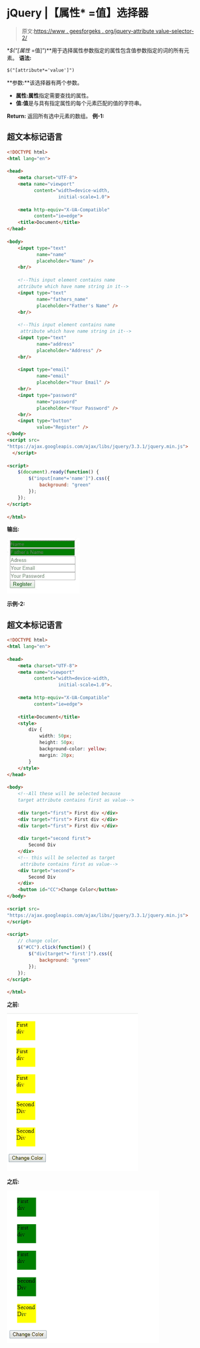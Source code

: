 # jQuery |【属性* =值】选择器

> 原文:[https://www . geesforgeks . org/jquery-attribute value-selector-2/](https://www.geeksforgeeks.org/jquery-attributevalue-selector-2/)

**$(“[属性* =值]”)**用于选择属性参数指定的属性包含值参数指定的词的所有元素。
**语法:**

```html
$("[attribute*='value']")
```

**参数:**该选择器有两个参数。

*   **属性:属性**指定需要查找的属性。
*   **值:值**是与具有指定属性的每个元素匹配的值的字符串。

**Return:** 返回所有选中元素的数组。
**例-1:**

## 超文本标记语言

```html
<!DOCTYPE html>
<html lang="en">

<head>
    <meta charset="UTF-8">
    <meta name="viewport"
          content="width=device-width,
                   initial-scale=1.0">

    <meta http-equiv="X-UA-Compatible"
          content="ie=edge">
    <title>Document</title>
</head>

<body>
    <input type="text"
           name="name"
           placeholder="Name" />
    <br/>

    <!--This input element contains name
    attribute which have name string in it-->
    <input type="text"
           name="fathers_name"
           placeholder="Father's Name" />
    <br/>

    <!--This input element contains name
     attribute which have name string in it-->
    <input type="text"
           name="address"
           placeholder="Address" />
    <br/>

    <input type="email"
           name="email"
           placeholder="Your Email" />
    <br/>
    <input type="password"
           name="password"
           placeholder="Your Password" />
    <br/>
    <input type="button"
           value="Register" />
</body>
<script src=
"https://ajax.googleapis.com/ajax/libs/jquery/3.3.1/jquery.min.js">
  </script>

<script>
    $(document).ready(function() {
        $("input[name*='name']").css({
            background: "green"
        });
    });
</script>

</html>
```

**输出:**

![](img/b11acd4ada854eb58b60a54c9a11e501.png)

**示例-2:**

## 超文本标记语言

```html
<!DOCTYPE html>
<html lang="en">

<head>
    <meta charset="UTF-8">
    <meta name="viewport"
          content="width=device-width,
                   initial-scale=1.0">.

    <meta http-equiv="X-UA-Compatible"
          content="ie=edge">

    <title>Document</title>
    <style>
        div {
            width: 50px;
            height: 50px;
            background-color: yellow;
            margin: 20px;
        }
    </style>
</head>

<body>
    <!--All these will be selected because
    target attribute contains first as value-->

    <div target="first"> First div </div>
    <div target="first"> First div </div>
    <div target="first"> First div </div>

    <div target="second first">
        Second Div
    </div>
    <!-- this will be selected as target
     attribute contains first as value-->
    <div target="second">
        Second Div
    </div>
    <button id="CC">Change Color</button>
</body>

<script src=
"https://ajax.googleapis.com/ajax/libs/jquery/3.3.1/jquery.min.js">
</script>

<script>
    // change color.
    $("#CC").click(function() {
        $("div[target*='first']").css({
            background: "green"
        });
    });
</script>

</html>
```

**之前:**

![](img/021cd2c48b7c042f5b2387f6ce74553b.png)

**之后:**

![](img/82303f501add9c5bb416ca3d9fd9cb8f.png)